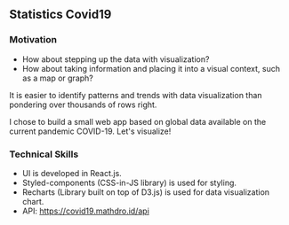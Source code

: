 ## Statistics Covid19

### Motivation

- How about stepping up the data with visualization?
- How about taking information and placing it into a visual context, such as a map or graph?

It is easier to identify patterns and trends with data visualization than pondering over thousands of rows right.

I chose to build a small web app based on global data available on the current pandemic COVID-19. Let's visualize!

### Technical Skills

- UI is developed in React.js.
- Styled-components (CSS-in-JS library) is used for styling.
- Recharts (Library built on top of D3.js) is used for data visualization chart.
- API: https://covid19.mathdro.id/api
